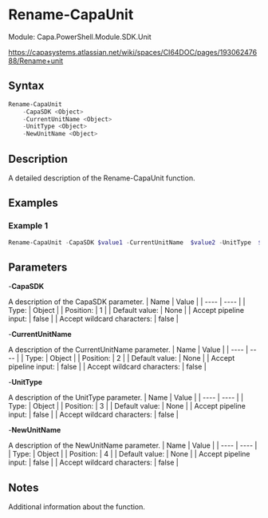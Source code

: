 # Rename-CapaUnit
Module: Capa.PowerShell.Module.SDK.Unit

https://capasystems.atlassian.net/wiki/spaces/CI64DOC/pages/19306247688/Rename+unit

## Syntax

```powershell
Rename-CapaUnit
	-CapaSDK <Object>
	-CurrentUnitName <Object>
	-UnitType <Object>
	-NewUnitName <Object>
```

## Description

A detailed description of the Rename-CapaUnit function.

## Examples

### Example 1
```powershell
Rename-CapaUnit -CapaSDK $value1 -CurrentUnitName  $value2 -UnitType  $value3 -NewUnitName  $value4
```
    

## Parameters

-**CapaSDK**

A description of the CapaSDK parameter.
| Name | Value |
| ---- | ---- |
| Type: | Object |
| Position: | 1 | 
| Default value: | None | 
| Accept pipeline input: | false | 
| Accept wildcard characters: | false | 

-**CurrentUnitName**

A description of the CurrentUnitName  parameter.
| Name | Value |
| ---- | ---- |
| Type: | Object |
| Position: | 2 | 
| Default value: | None | 
| Accept pipeline input: | false | 
| Accept wildcard characters: | false | 

-**UnitType**

A description of the UnitType  parameter.
| Name | Value |
| ---- | ---- |
| Type: | Object |
| Position: | 3 | 
| Default value: | None | 
| Accept pipeline input: | false | 
| Accept wildcard characters: | false | 

-**NewUnitName**

A description of the NewUnitName  parameter.
| Name | Value |
| ---- | ---- |
| Type: | Object |
| Position: | 4 | 
| Default value: | None | 
| Accept pipeline input: | false | 
| Accept wildcard characters: | false | 


## Notes

Additional information about the function.
